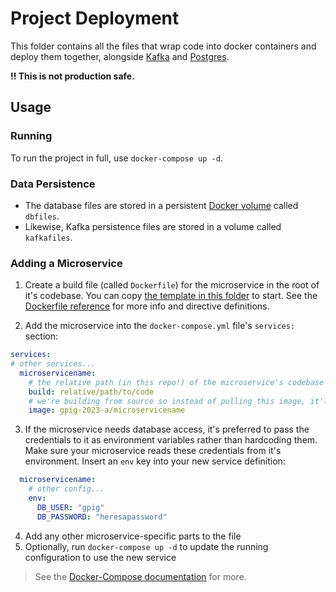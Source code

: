 # Project Deployment

This folder contains all the files that wrap code into docker containers and deploy them together, alongside [Kafka](https://kafka.apache.org/) and [Postgres](https://www.postgresql.org/).

**‼️ This is not production safe.**

## Usage

### Running

To run the project in full, use `docker-compose up -d`.

### Data Persistence

- The database files are stored in a persistent [Docker volume](https://docs.docker.com/storage/volumes/) called `dbfiles`.
- Likewise, Kafka persistence files are stored in a volume called `kafkafiles`.

### Adding a Microservice

<!-- TODO: provide template dockerfile -->
1. Create a build file (called `Dockerfile`) for the microservice in the root of it's codebase.
  You can copy [the template in this folder](./Dockerfile.sample) to start.
  See the [Dockerfile reference](https://docs.docker.com/engine/reference/builder/) for more info and directive definitions.
 <!-- TODO: expand me -->
2. Add the microservice into the `docker-compose.yml` file's `services:` section:
```yaml
services:
# other services...
  microservicename:
    # the relative path (in this repo!) of the microservice's codebase - the folder with the Dockerfile in it
    build: relative/path/to/code
    # we're building from source so instead of pulling this image, it'll name the built one like that for convenience
    image: gpig-2023-a/microservicename
```
<!-- TODO: persistent env vars passed between containers -->
3. If the microservice needs database access, it's preferred to pass the credentials to it as environment variables rather than hardcoding them.
  Make sure your microservice reads these credentials from it's environment.
  Insert an `env` key into your new service definition:
```yaml
  microservicename:
    # other config...
    env:
      DB_USER: "gpig"
      DB_PASSWORD: "heresapassword"
```
4. Add any other microservice-specific parts to the file
5. Optionally, run `docker-compose up -d` to update the running configuration to use the new service

> See the [Docker-Compose documentation](https://docs.docker.com/compose/) for more.
